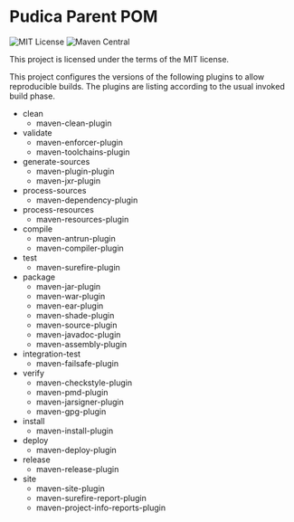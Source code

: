 # Pudica Parent POM

![MIT License](https://img.shields.io/github/license/jycchoi/pudica-parent.svg)
![Maven Central](https://img.shields.io/maven-central/v/org.pudica/pudica-parent.svg)

This project is licensed under the terms of the MIT license.

This project configures the versions of the following plugins to allow
reproducible builds.
The plugins are listing according to the usual invoked build phase.

- clean
    - maven-clean-plugin
- validate
    - maven-enforcer-plugin
    - maven-toolchains-plugin
- generate-sources
    - maven-plugin-plugin
    - maven-jxr-plugin
- process-sources
    - maven-dependency-plugin
- process-resources
    - maven-resources-plugin
- compile
    - maven-antrun-plugin
    - maven-compiler-plugin
- test
    - maven-surefire-plugin
- package
    - maven-jar-plugin
    - maven-war-plugin
    - maven-ear-plugin
    - maven-shade-plugin
    - maven-source-plugin
    - maven-javadoc-plugin
    - maven-assembly-plugin
- integration-test
    - maven-failsafe-plugin
- verify
    - maven-checkstyle-plugin
    - maven-pmd-plugin
    - maven-jarsigner-plugin
    - maven-gpg-plugin
- install
    - maven-install-plugin
- deploy
    - maven-deploy-plugin
- release
    - maven-release-plugin
- site
    - maven-site-plugin
    - maven-surefire-report-plugin
    - maven-project-info-reports-plugin
